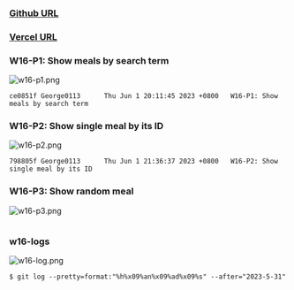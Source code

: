 ### [Github URL](https://github.com/George0113/1112-1N-js-demo-211410542/commits/main)

### [Vercel URL](https://1112-1-n-js-demo-211410542.vercel.app/)

### W16-P1: Show meals by search term

![w16-p1.png](https://spguhxeeusfjlibdhcxj.supabase.co/storage/v1/object/public/demo42/md_1N_img/w16-p1.png)

```
ce0851f George0113      Thu Jun 1 20:11:45 2023 +0800   W16-P1: Show meals by search term
```

### W16-P2: Show single meal by its ID

![w16-p2.png](https://spguhxeeusfjlibdhcxj.supabase.co/storage/v1/object/public/demo42/md_1N_img/w16-p2.png)

```
798805f George0113      Thu Jun 1 21:36:37 2023 +0800   W16-P2: Show single meal by its ID
```

### W16-P3: Show random meal

![w16-p3.png](https://spguhxeeusfjlibdhcxj.supabase.co/storage/v1/object/public/demo42/md_1N_img/w16-p3.png)

```

```

### w16-logs

![w16-log.png](https://spguhxeeusfjlibdhcxj.supabase.co/storage/v1/object/public/demo42/md_1N_img/w16-log.png)

```
$ git log --pretty=format:"%h%x09%an%x09%ad%x09%s" --after="2023-5-31"


```
